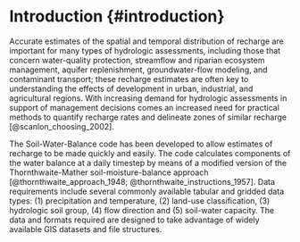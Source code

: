 # Introduction {#introduction}

Accurate estimates of the spatial and temporal distribution of recharge are important for many types of hydrologic assessments, including those that concern water-quality protection, streamflow and riparian ecosystem management, aquifer replenishment, groundwater-flow modeling, and contaminant transport; these recharge estimates are often key to understanding the effects of development in urban, industrial, and agricultural regions. With increasing demand for hydrologic assessments in support of management decisions comes an increased need for practical methods to quantify recharge rates and delineate zones of similar recharge [@scanlon_choosing_2002].

The Soil-Water-Balance code has been developed to allow estimates of recharge to be made quickly and easily. The code calculates components of the water balance at a daily timestep by means of a modified version of the Thornthwaite-Mather soil-moisture-balance approach [@thornthwaite_approach_1948; @thornthwaite_instructions_1957]. Data requirements include several commonly available tabular and gridded data types: (1) precipitation and temperature, (2) land-use classification, (3) hydrologic soil group, (4) flow direction and (5) soil-water capacity. The data and formats required are designed to take advantage of widely available GIS datasets and file structures.


